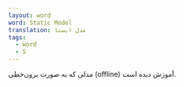 ```yaml
---
layout: word
word: Static Model
translation: مدل ایستا
tags:
  - word
  - S
---
```

مدلی که به صورت برون‌خطی (offline) آموزش دیده است.